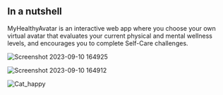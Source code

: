 ## In a nutshell
MyHealthyAvatar is an interactive web app where you choose your own virtual avatar that evaluates your current physical and mental wellness levels, and encourages you to complete Self-Care challenges.

![Screenshot 2023-09-10 164925](https://github.com/CalebL42/MyHealthyAvatar/assets/136949875/27651f95-d070-4c5e-ba6e-de577cdf0055)

![Screenshot 2023-09-10 164912](https://github.com/CalebL42/MyHealthyAvatar/assets/136949875/482a7bcb-845e-4ec4-b53e-9010ec984449)

![Cat_happy](https://github.com/CalebL42/MyHealthyAvatar/assets/136949875/95456107-c8b7-4e9b-9e08-c474e74ba3cd)
